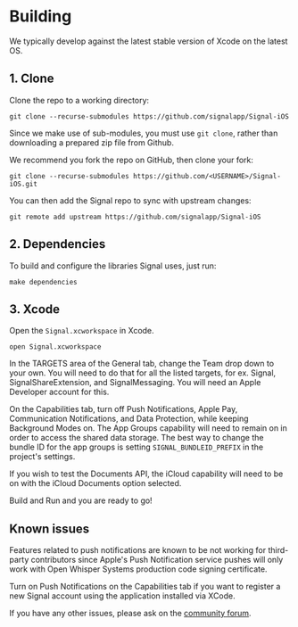 # Building

We typically develop against the latest stable version of Xcode on the latest OS.

## 1. Clone

Clone the repo to a working directory:

```
git clone --recurse-submodules https://github.com/signalapp/Signal-iOS
```

Since we make use of sub-modules, you must use `git clone`, rather than
downloading a prepared zip file from Github.

We recommend you fork the repo on GitHub, then clone your fork:

```
git clone --recurse-submodules https://github.com/<USERNAME>/Signal-iOS.git
```

You can then add the Signal repo to sync with upstream changes:

```
git remote add upstream https://github.com/signalapp/Signal-iOS
```

## 2. Dependencies

To build and configure the libraries Signal uses, just run:

```
make dependencies
```

## 3. Xcode

Open the `Signal.xcworkspace` in Xcode.

```
open Signal.xcworkspace
```

In the TARGETS area of the General tab, change the Team drop down to
your own. You will need to do that for all the listed targets, for ex. 
Signal, SignalShareExtension, and SignalMessaging. You will need an Apple
Developer account for this. 

On the Capabilities tab, turn off Push Notifications, Apple Pay,
Communication Notifications, and Data Protection, while keeping Background Modes
on. The App Groups capability will need to remain on in order to access the
shared data storage. The best way to change the bundle ID for the app groups is
setting `SIGNAL_BUNDLEID_PREFIX` in the project's settings.

If you wish to test the Documents API, the iCloud capability will need to
be on with the iCloud Documents option selected.

Build and Run and you are ready to go!

## Known issues

Features related to push notifications are known to be not working for
third-party contributors since Apple's Push Notification service pushes
will only work with Open Whisper Systems production code signing
certificate.

Turn on Push Notifications on the Capabilities tab if you want to register a new Signal account using the application installed via XCode.

If you have any other issues, please ask on the [community forum](https://community.signalusers.org/).
